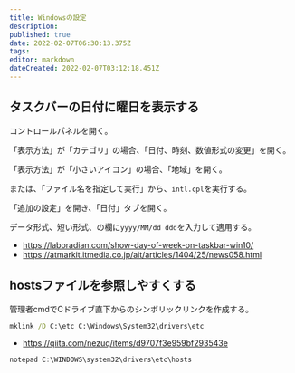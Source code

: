 ```yaml
---
title: Windowsの設定
description: 
published: true
date: 2022-02-07T06:30:13.375Z
tags: 
editor: markdown
dateCreated: 2022-02-07T03:12:18.451Z
---
```


## タスクバーの日付に曜日を表示する

コントロールパネルを開く。

「表示方法」が「カテゴリ」の場合、「日付、時刻、数値形式の変更」を開く。

「表示方法」が「小さいアイコン」の場合、「地域」を開く。

または、「ファイル名を指定して実行」から、`intl.cpl`を実行する。

「追加の設定」を開き、「日付」タブを開く。

データ形式、短い形式、の欄に`yyyy/MM/dd ddd`を入力して適用する。

- <https://laboradian.com/show-day-of-week-on-taskbar-win10/>
- <https://atmarkit.itmedia.co.jp/ait/articles/1404/25/news058.html>

## hostsファイルを参照しやすくする

管理者cmdでCドライブ直下からのシンボリックリンクを作成する。

```cmd
mklink /D C:\etc C:\Windows\System32\drivers\etc
```

- <https://qiita.com/nezuq/items/d9707f3e959bf293543e>

```powershell
notepad C:\WINDOWS\system32\drivers\etc\hosts
```
